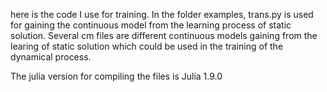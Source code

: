 here is the code I use for training. In the folder examples, trans.py is used for gaining the continuous model from the learning process of static solution. Several cm files are different continuous models gaining from the learing of static solution which could be used in the training of the dynamical process.

The julia version for compiling the files is Julia 1.9.0
